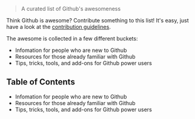 > A curated list of Github's awesomeness

Think Github is awesome? Contribute something to this list! It's easy, just have a look at the [contribution guidelines](contributing.md).

The awesome is collected in a few different buckets: 

* Infomation for people who are new to Github
* Resources for those already familiar with Github
* Tips, tricks, tools, and add-ons for Github power users

## Table of Contents

- Infomation for people who are new to Github
- Resources for those already familiar with Github
- Tips, tricks, tools, and add-ons for Github power users
